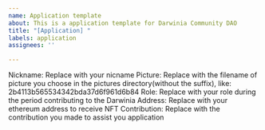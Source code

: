 ```yaml
---
name: Application template
about: This is a application template for Darwinia Community DAO
title: "[Application] "
labels: application
assignees: ''

---
```


Nickname: Replace with your nicname
Picture: Replace with the filename of picture you choose in the pictures directory(without the suffix), like: 2b4113b565534342bda37d6f961d6b84
Role: Replace with your role during the period contributing to the Darwinia
Address: Replace with your ethereum address to receive NFT
Contribution: Replace with the contribution you made to assist you application
